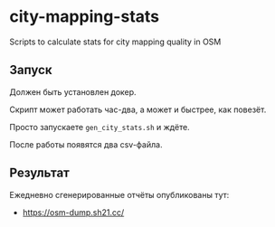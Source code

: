# city-mapping-stats
Scripts to calculate stats for city mapping quality in OSM

## Запуск

Должен быть установлен докер.

Скрипт может работать час-два, а может и быстрее, как повезёт.

Просто запускаете `gen_city_stats.sh` и ждёте.

После работы появятся два csv-файла.


## Результат

Ежедневно сгенерированные отчёты опубликованы тут:
- https://osm-dump.sh21.cc/
